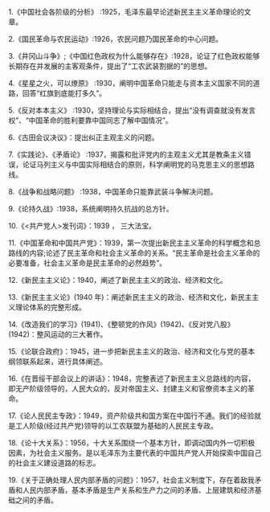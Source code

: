 1.《中国社会各阶级的分析》 :1925，毛泽东最早论述新民主主义革命理论的文章。

2.《国民革命与农民运动》:1926，农民问题乃国民革命的中心问题。

3.《井冈山斗争》;《中国红色政权为什么能够存在》:1928，论证了红色政权能够长期存在并发展的主客观条件，提出了“工农武装割据的”的思想。

4.《星星之火，可以燎原》 :1930，阐明中国革命只能走与资本主义国家不同的道路，回答“红旗到底能打多久”。

5.《反对本本主义》 :1930，坚持理论与实际相结合，提出“没有调查就没有发言权”、“中国革命的胜利要靠中国同志了解中国情况”。

6.《古田会议决议》：提出纠正主观主义的问题。

7.《实践论》、《矛盾论》 :1937，揭露和批评党内的主观主义尤其是教条主义错误，论证马列主义与中国实际相结合的原则，科学阐明党的马克思主义的思想路线。

8.《战争和战略问题》 :1938，中国革命只能靠武装斗争解决问题。

9.《论持久战》:1938，系统阐明持久抗战的总方针。

10.《<共产党人>发刊词》：1939 ， 三大法宝。

11.《中国革命和中国共产党》：1939，第一次提出新民主主义革命的科学概念和总路线的内容;论述了民主革命和社会主义革命的关系。“民主革命是社会主义革命的必要准备，社会主义革命是民主革命的必然趋势”。

12.《新民主主义论》：1940，阐述了新民主主义的政治、经济和文化。

13.《新民主主义论》(1940 年)：阐述新民主主义的政治、经济和文化，新民主主义理论体系的完整形成。

14.《改造我们的学习》(1941)、《整顿党的作风》(1942)、《反对党八股》(1942)：整风运动的三大著作。

15.《论联合政府》：1945，进一步把新民主主义的政治、经济和文化与党的基本纲领联系起来，进行具体阐述。

16.《在晋绥干部会议上的讲话》：1948，完整表述了新民主主义总路线的内容，即无产阶级领导的，人民大众的，反对帝国主义、封建主义和官僚资本主义的革命。

17.《论人民民主专政》：1949，资产阶级共和国方案在中国行不通。我们的经验就是工人阶级(经过共产党)领导的以工农联盟为基础的人民民主专政。

18.《论十大关系》：1956，十大关系围绕一个基本方针，即调动国内外一切积极因素，为社会主义服务。是以毛泽东为主要代表的中国共产党人开始探索中国自己的社会主义建设道路的标志。

19.《关于正确处理人民内部矛盾的问题》：1957，社会主义制度下，存在着敌我矛盾和人民内部矛盾，基本矛盾是生产关系和生产力之间的矛盾、上层建筑和经济基础之间的矛盾。
